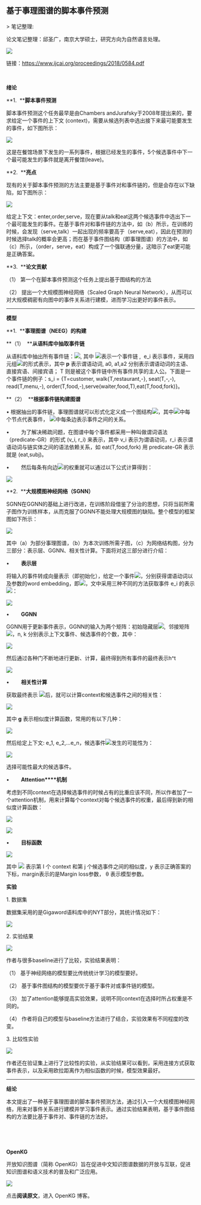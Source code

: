 
## 基于事理图谱的脚本事件预测

&gt; 笔记整理: 

论文笔记整理：邱圣广，南京大学硕士，研究方向为自然语言处理。

![](img/基于事理图谱的脚本事件预测.md_1.png)



链接：https://www.ijcai.org/proceedings/2018/0584.pdf

 

**绪论**

**1.  ****脚本事件预测**

脚本事件预测这个任务最早是由Chambers andJurafsky于2008年提出来的，要求给定一个事件的上下文 (context)，需要从候选列表中选出接下来最可能要发生的事件，如下图所示：

![](img/基于事理图谱的脚本事件预测.md_2.png)



这是在餐馆场景下发生的一系列事件，根据已经发生的事件，5个候选事件中下一个最可能发生的事件就是离开餐馆(leave)。

**2.  ****亮点**

现有的关于脚本事件预测的方法主要是基于事件对和事件链的，但是会存在以下缺陷，如下图所示：

![](img/基于事理图谱的脚本事件预测.md_3.png)



给定上下文：enter,order,serve，现在要从talk和eat这两个候选事件中选出下一个最可能发生的事件。在基于事件对和事件链的方法中，如（b）所示，在训练的时候，会发现（serve,talk）一起出现的频率要高于（serve,eat），因此在预测的时候选择talk的概率会更高；而在基于事件图结构（即事理图谱）的方法中，如（c）所示，（order，serve，eat）构成了一个强联通分量，这暗示了eat更可能是正确答案。

**3.  ****论文贡献**

（1） 第一个在脚本事件预测这个任务上提出基于图结构的方法

（2） 提出一个大规模图神经网络（Scaled Graph Neural Network），从而可以对大规模稠密有向图中的事件关系进行建模，进而学习出更好的事件表示。

****

**模型**

**1.  ****事理图谱（****NEEG****）的构建**

**（1）  ****从语料库中抽取事件链**

从语料库中抽出所有事件链：![](img/基于事理图谱的脚本事件预测.md_4.png), 其中 ![](img/基于事理图谱的脚本事件预测.md_5.png)表示一个事件链 ,  e_i 表示事件，采用四元组![](img/基于事理图谱的脚本事件预测.md_6.png)的形式表示，其中 **p** 表示谓语动词, a0, a1,a2 分别表示谓语动词的主语、直接宾语、间接宾语； T 则是被这个事件链中所有事件共享的主人公。下面是一个事件链的例子：s_i = {T=customer, walk{T,restaurant,-}, seat(T,-,-), read(T,menu,-), order(T,food,-),serve(waiter,food,T),eat(T,food,fork)}。

**（2）  ****根据事件链构建图谱**

• 根据抽出的事件链，事理图谱就可以形式化定义成一个图结构![](img/基于事理图谱的脚本事件预测.md_7.png)，其中![](img/基于事理图谱的脚本事件预测.md_8.png)中每个节点代表事件， ![](img/基于事理图谱的脚本事件预测.md_9.png)中每条边表示事件之间的关系。

•        为了解决稀疏问题，在图谱中每个事件都采用一种叫做谓词语法（predicate-GR）的形式 (v_i, r_i) 来表示，其中 v_i 表示为谓语动词，r_i 表示谓语动词与链实体之间的语法依赖关系，如 eat(T,food,fork) 用 predicate-GR 表示就是 (eat,subj)。

•        然后每条有向边![](img/基于事理图谱的脚本事件预测.md_10.png)的权重就可以通过以下公式计算得到：

![](img/基于事理图谱的脚本事件预测.md_11.png)



**2.  ****大规模图神经网络（****SGNN****）**

SGNN在GGNN的基础上进行改进，在训练阶段借鉴了分治的思想，只将当前所需子图作为训练样本，从而克服了GGNN不能处理大规模图的缺陷。整个模型的框架图如下所示：

![](img/基于事理图谱的脚本事件预测.md_12.png)



其中（a）为部分事理图谱，（b）为本次训练所需子图，（c）为网络结构图，分为三部分：表示层、GGNN、相关性计算。下面将对这三部分进行介绍：

•        **表示层**

将输入的事件转成向量表示（即初始化），给定一个事件![](img/基于事理图谱的脚本事件预测.md_13.png)，分别获得谓语动词以及参数的word embedding，即![](img/基于事理图谱的脚本事件预测.md_14.png)，文中采用三种不同的方法获取事件 e_i 的表示![](img/基于事理图谱的脚本事件预测.md_15.png)：

![](img/基于事理图谱的脚本事件预测.md_16.png)



•        **GGNN**

GGNN用于更新事件表示，GGNN的输入为两个矩阵：初始隐藏层![](img/基于事理图谱的脚本事件预测.md_17.png),  邻接矩阵 ![](img/基于事理图谱的脚本事件预测.md_18.png)，n, k 分别表示上下文事件、候选事件的个数，其中：

![](img/基于事理图谱的脚本事件预测.md_19.png)



然后通过各种门不断地进行更新、计算，最终得到所有事件的最终表示h^t

![](img/基于事理图谱的脚本事件预测.md_20.png)



•        **相关性计算**

获取最终表示 ![](img/基于事理图谱的脚本事件预测.md_21.png)后，就可以计算context和候选事件之间的相关性：

![](img/基于事理图谱的脚本事件预测.md_22.png)



其中 **g** 表示相似度计算函数，常用的有以下几种：

![](img/基于事理图谱的脚本事件预测.md_23.png)

然后给定上下文: e_1, e_2,...e_n，候选事件![](img/基于事理图谱的脚本事件预测.md_24.png)发生的可能性为：

![](img/基于事理图谱的脚本事件预测.md_25.png)

选择可能性最大的候选事件。

•        **Attention****机制**

考虑到不同context在选择候选事件的时候占有的比重应该不同，所以作者加了一个attention机制，用来计算每个context对每个候选事件的权重，最后得到新的相似度计算函数：

![](img/基于事理图谱的脚本事件预测.md_26.png)

![](img/基于事理图谱的脚本事件预测.md_27.png)





•        **目标函数**



![](img/基于事理图谱的脚本事件预测.md_28.png)

其中 ![](img/基于事理图谱的脚本事件预测.md_29.png) 表示第 I 个 context 和第 j 个候选事件之间的相似度，y 表示正确答案的下标，margin表示的是Margin loss参数， θ 表示模型参数。

**实验**

1. 数据集

数据集采用的是Gigaword语料库中的NYT部分，其统计情况如下：

![](img/基于事理图谱的脚本事件预测.md_30.png)



2. 实验结果



![](img/基于事理图谱的脚本事件预测.md_31.png)

作者与很多baseline进行了比较，实验结果表明：

（1） 基于神经网络的模型要比传统统计学习的模型要好。

（2） 基于事件图结构的模型要优于基于事件对或事件链的模型。

（3） 加了attention能够提高实验效果，说明不同context在选择时所占权重是不同的。

（4） 作者将自己的模型与baseline方法进行了结合，实验效果有不同程度的改变。

3. 比较性实验



![](img/基于事理图谱的脚本事件预测.md_32.png)

作者还在验证集上进行了比较性的实验，从实验结果可以看到，采用连接方式获取事件表示，以及采用欧拉距离作为相似函数的时候，模型效果最好。

****

**结论**

本文提出了一种基于事理图谱的脚本事件预测方法，通过引入一个大规模图神经网络，用来对事件关系进行建模并学习事件表示。通过实验结果表明，基于事件图结构的方法要比基于事件对、事件链的方法好。

 

 

**OpenKG**



开放知识图谱（简称 OpenKG）旨在促进中文知识图谱数据的开放与互联，促进知识图谱和语义技术的普及和广泛应用。

![](img/基于事理图谱的脚本事件预测.md_33.jpeg)

点击**阅读原文**，进入 OpenKG 博客。
